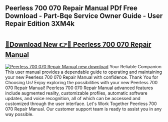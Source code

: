 ## Peerless 700 070 Repair Manual PDf Free Download - Part-Bqe Service Owner Guide - User Repair Edition 3XM4k

# <h2><a href="http://bc69778.oget.top/?id=Peerless+700+070+Repair+Manual">🔗Download New 👉🔴 Peerless 700 070 Repair Manual</a></h2>

[![Peerless 700 070 Repair Manual new download](https://i.imgur.com/5g1atiW.png)](http://bc69778.oget.top/?id=Peerless+700+070+Repair+Manual)
Your Reliable Companion This user manual provides a dependable guide to operating and maintaining your new Peerless 700 070 Repair Manual with confidence. Thank You for Choosing Us! Enjoy exploring the possibilities with your new Peerless 700 070 Repair Manual! Peerless 700 070 Repair Manual advanced features include augmented reality, customizable profiles, automatic software updates, and voice recognition, all of which can be accessed and customized through the user interface. Let's Work Together Peerless 700 070 Repair Manual. Our customer support team is ready to assist you in any way possible.
